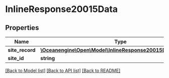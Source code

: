 # InlineResponse20015Data

## Properties
Name | Type | Description | Notes
------------ | ------------- | ------------- | -------------
**site_record** | [**\Oceanengine\Open\Model\InlineResponse20015DataSiteRecord**](InlineResponse20015DataSiteRecord.md) |  | 
**site_id** | **string** |  | 

[[Back to Model list]](../README.md#documentation-for-models) [[Back to API list]](../README.md#documentation-for-api-endpoints) [[Back to README]](../README.md)


